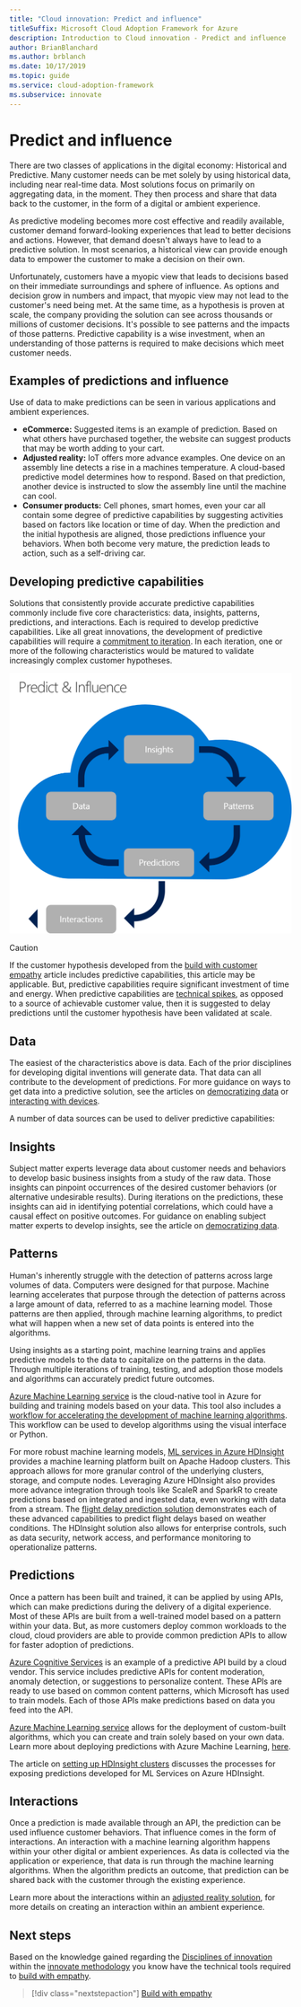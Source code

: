 ```yaml
---
title: "Cloud innovation: Predict and influence"
titleSuffix: Microsoft Cloud Adoption Framework for Azure
description: Introduction to Cloud innovation - Predict and influence
author: BrianBlanchard
ms.author: brblanch
ms.date: 10/17/2019
ms.topic: guide
ms.service: cloud-adoption-framework
ms.subservice: innovate
---
```


# Predict and influence

There are two classes of applications in the digital economy: Historical and Predictive. Many customer needs can be met solely by using historical data, including near real-time data. Most solutions focus on primarily on aggregating data, in the moment. They then process and share that data back to the customer, in the form of a digital or ambient experience.

As predictive modeling becomes more cost effective and readily available, customer demand forward-looking experiences that lead to better decisions and actions. However, that demand doesn't always have to lead to a predictive solution. In most scenarios, a historical view can provide enough data to empower the customer to make a decision on their own.

Unfortunately, customers have a myopic view that leads to decisions based on their immediate surroundings and sphere of influence. As options and decision grow in numbers and impact, that myopic view may not lead to the customer's need being met. At the same time, as a hypothesis is proven at scale, the company providing the solution can see across thousands or millions of customer decisions. It's possible to see patterns and the impacts of those patterns. Predictive capability is a wise investment, when an understanding of those patterns is required to make decisions which meet customer needs.

## Examples of predictions and influence

Use of data to make predictions can be seen in various applications and ambient experiences.

- **eCommerce:** Suggested items is an example of prediction. Based on what others have purchased together, the website can suggest products that may be worth adding to your cart.
- **Adjusted reality:** IoT offers more advance examples. One device on an assembly line detects a rise in a machines temperature. A cloud-based predictive model determines how to respond. Based on that prediction, another device is instructed to slow the assembly line until the machine can cool.
- **Consumer products:** Cell phones, smart homes, even your car all contain some degree of predictive capabilities by suggesting activities based on factors like location or time of day. When the prediction and the initial hypothesis are aligned, those predictions influence your behaviors. When both become very mature, the prediction leads to action, such as a self-driving car.

## Developing predictive capabilities

Solutions that consistently provide accurate predictive capabilities commonly include five core characteristics: data, insights, patterns, predictions, and interactions. Each is required to develop predictive capabilities. Like all great innovations, the development of predictive capabilities will require a [commitment to iteration](./index.md#commitment-to-iteration). In each iteration, one or more of the following characteristics would be matured to validate increasingly complex customer hypotheses.

![Steps to predictive capabilities](../../_images/innovate/predict-and-influence.png)

> [!CAUTION]
> If the customer hypothesis developed from the [build with customer empathy](./build.md) article includes predictive capabilities, this article may be applicable. But, predictive capabilities require significant investment of time and energy. When predictive capabilities are [technical spikes](./build.md#reduce-complexity-and-delay-technical-spikes), as opposed to a source of achievable customer value, then it is suggested to delay predictions until the customer hypothesis have been validated at scale.

## Data

The easiest of the characteristics above is data. Each of the prior disciplines for developing digital inventions will generate data. That data can all contribute to the development of predictions. For more guidance on ways to get data into a predictive solution, see the articles on [democratizing data](./data.md) or [interacting with devices](./devices.md).

A number of data sources can be used to deliver predictive capabilities:

## Insights

Subject matter experts leverage data about customer needs and behaviors to develop basic business insights from a study of the raw data. Those insights can pinpoint occurrences of the desired customer behaviors (or alternative undesirable results). During iterations on the predictions, these insights can aid in identifying potential correlations, which could have a causal effect on positive outcomes. For guidance on enabling subject matter experts to develop insights, see the article on [democratizing data](./data.md).

## Patterns

Human's inherently struggle with the detection of patterns across large volumes of data. Computers were designed for that purpose. Machine learning accelerates that purpose through the detection of patterns across a large amount of data, referred to as a machine learning model. Those patterns are then applied, through machine learning algorithms, to predict what will happen when a new set of data points is entered into the algorithms.

Using insights as a starting point, machine learning trains and applies predictive models to the data to capitalize on the patterns in the data. Through multiple iterations of training, testing, and adoption those models and algorithms can accurately predict future outcomes.

[Azure Machine Learning service](https://docs.microsoft.com/azure/machine-learning/service/overview-what-is-azure-ml) is the cloud-native tool in Azure for building and training models based on your data. This tool also includes a [workflow for accelerating the development of machine learning algorithms](https://docs.microsoft.com/azure/machine-learning/service/concept-azure-machine-learning-architecture). This workflow can be used to develop algorithms using the visual interface or Python.

For more robust machine learning models, [ML services in Azure HDInsight](https://docs.microsoft.com/azure/hdinsight/r-server/r-server-overview) provides a machine learning platform built on Apache Hadoop clusters. This approach allows for more granular control of the underlying clusters, storage, and compute nodes. Leveraging Azure HDInsight also provides more advance integration through tools like ScaleR and SparkR to create predictions based on integrated and ingested data, even working with data from a stream. The [flight delay prediction solution](https://docs.microsoft.com/azure/hdinsight/hdinsight-hadoop-r-scaler-sparkr) demonstrates each of these advanced capabilities to predict flight delays based on weather conditions. The HDInsight solution also allows for enterprise controls, such as data security, network access, and performance monitoring to operationalize patterns.

## Predictions

Once a pattern has been built and trained, it can be applied by using APIs, which can make predictions during the delivery of a digital experience. Most of these APIs are built from a well-trained model based on a pattern within your data. But, as more customers deploy common workloads to the cloud, cloud providers are able to provide common prediction APIs to allow for faster adoption of predictions.

[Azure Cognitive Services](https://docs.microsoft.com/azure/cognitive-services) is an example of a predictive API build by a cloud vendor. This service includes predictive APIs for content moderation, anomaly detection, or suggestions to personalize content. These APIs are ready to use based on common content patterns, which Microsoft has used to train models. Each of those APIs make predictions based on data you feed into the API.

[Azure Machine Learning service](https://docs.microsoft.com/azure/machine-learning) allows for the deployment of custom-built algorithms, which you can create and train solely based on your own data. Learn more about deploying predictions with Azure Machine Learning, [here](https://docs.microsoft.com/azure/machine-learning/service/how-to-deploy-and-where).

The article on [setting up HDInsight clusters](https://docs.microsoft.com/azure/hdinsight/hdinsight-hadoop-provision-linux-clusters) discusses the processes for exposing predictions developed for ML Services on Azure HDInsight.

## Interactions

Once a prediction is made available through an API, the prediction can be used influence customer behaviors. That influence comes in the form of interactions. An interaction with a machine learning algorithm happens within your other digital or ambient experiences. As data is collected via the application or experience, that data is run through the machine learning algorithms. When the algorithm predicts an outcome, that prediction can be shared back with the customer through the existing experience.

Learn more about the interactions within an [adjusted reality solution](./devices.md#adjusted-reality), for more details on creating an interaction within an ambient experience.

## Next steps

Based on the knowledge gained regarding the [Disciplines of innovation](./invention.md) within the [innovate methodology](./index.md) you know have the technical tools required to [build with empathy](./build.md).

> [!div class="nextstepaction"]
> [Build with empathy](./build.md)
